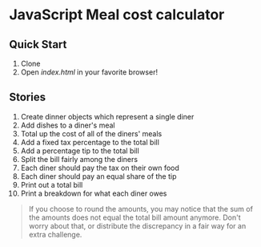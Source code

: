 # JavaScript Meal cost calculator

## Quick Start

1. Clone
1. Open *index.html* in your favorite browser!

## Stories

1. Create dinner objects which represent a single diner
1. Add dishes to a diner's meal
1. Total up the cost of all of the diners' meals
1. Add a fixed tax percentage to the total bill
1. Add a percentage tip to the total bill
1. Split the bill fairly among the diners
1. Each diner should pay the tax on their own food
1. Each diner should pay an equal share of the tip
1. Print out a total bill
1. Print a breakdown for what each diner owes

> If you choose to round the amounts, you may notice that the sum of the amounts does not equal the total bill amount anymore. Don't worry about that, or distribute the discrepancy in a fair way for an extra challenge.